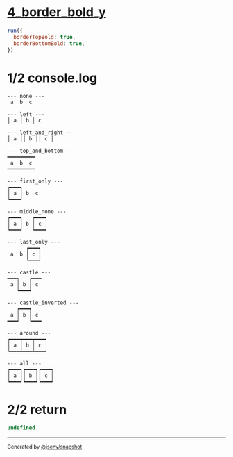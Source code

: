 # [4_border_bold_y](../../table_3_cells_same_row.test.mjs#L145)

```js
run({
  borderTopBold: true,
  borderBottomBold: true,
})
```

# 1/2 console.log

```console
--- none ---
 a  b  c 

--- left ---
│ a │ b │ c 

--- left_and_right ---
│ a ││ b ││ c │

--- top_and_bottom ---
━━━━━━━━━
 a  b  c 
━━━━━━━━━

--- first_only ---
┍━━━┑      
│ a │ b  c 
┕━━━┙      

--- middle_none ---
┍━━━┑   ┍━━━┑
│ a │ b │ c │
┕━━━┙   ┕━━━┙

--- last_only ---
      ┍━━━┑
 a  b │ c │
      ┕━━━┙

--- castle ---
━━━┑   ┍━━━
 a │ b │ c 
   ┕━━━┙   

--- castle_inverted ---
   ┍━━━┑   
 a │ b │ c 
━━━┙   ┕━━━

--- around ---
┍━━━┯━━━┯━━━┑
│ a │ b │ c │
┕━━━┷━━━┷━━━┙

--- all ---
┍━━━┑┍━━━┑┍━━━┑
│ a ││ b ││ c │
┕━━━┙┕━━━┙┕━━━┙

```

# 2/2 return

```js
undefined
```

---

<sub>
  Generated by <a href="https://github.com/jsenv/core/tree/main/packages/independent/snapshot">@jsenv/snapshot</a>
</sub>
